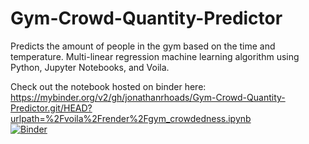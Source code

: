 # Gym-Crowd-Quantity-Predictor
Predicts the amount of people in the gym based on the time and temperature. Multi-linear regression machine learning algorithm using Python, Jupyter Notebooks, and Voila.

Check out the notebook hosted on binder here:<br>
https://mybinder.org/v2/gh/jonathanrhoads/Gym-Crowd-Quantity-Predictor.git/HEAD?urlpath=%2Fvoila%2Frender%2Fgym_crowdedness.ipynb <br>
[![Binder](https://mybinder.org/badge_logo.svg)](https://mybinder.org/v2/gh/jonathanrhoads/Gym-Crowd-Quantity-Predictor.git/HEAD?urlpath=%2Fvoila%2Frender%2Fgym_crowdedness.ipynb)
